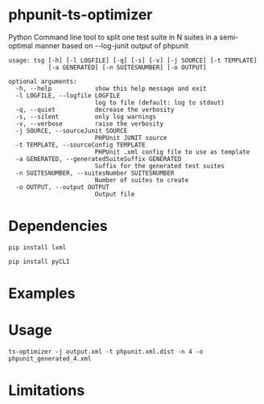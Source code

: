 # phpunit-ts-optimizer
Python Command line tool to split one test suite in N suites in a semi-optimal manner based on --log-junit output of phpunit

```
usage: tsg [-h] [-l LOGFILE] [-q] [-s] [-v] [-j SOURCE] [-t TEMPLATE]
           [-a GENERATED] [-n SUITESNUMBER] [-o OUTPUT]

optional arguments:
  -h, --help            show this help message and exit
  -l LOGFILE, --logfile LOGFILE
                        log to file (default: log to stdout)
  -q, --quiet           decrease the verbosity
  -s, --silent          only log warnings
  -v, --verbose         raise the verbosity
  -j SOURCE, --sourceJunit SOURCE
                        PHPUnit JUNIT source
  -t TEMPLATE, --sourceConfig TEMPLATE
                        PHPUnit .xml config file to use as template
  -a GENERATED, --generatedSuiteSuffix GENERATED
                        Suffix for the generated test suites
  -n SUITESNUMBER, --suitesNumber SUITESNUMBER
                        Number of suites to create
  -o OUTPUT, --output OUTPUT
                        Output file
```

# Dependencies
`pip install lxml`

`pip install pyCLI`

# Examples

# Usage
```ts-optimizer -j output.xml -t phpunit.xml.dist -n 4 -o phpunit_generated_4.xml```

# Limitations



